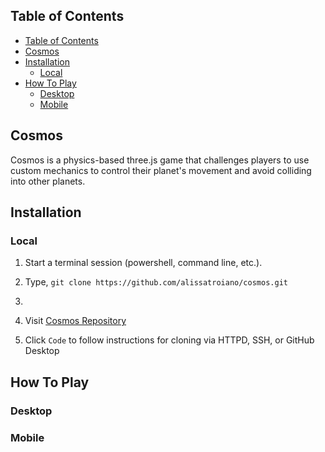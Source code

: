 ## Table of Contents
- [Table of Contents](#table-of-contents)
- [Cosmos](#cosmos)
- [Installation](#installation)
  - [Local](#local)
- [How To Play](#how-to-play)
  - [Desktop](#desktop)
  - [Mobile](#mobile)

## Cosmos

Cosmos is a physics-based three.js game that challenges players to use custom mechanics to control their planet's movement and avoid colliding into other planets.

## Installation

### Local

1. Start a terminal session (powershell, command line, etc.). 
2. Type, `git clone https://github.com/alissatroiano/cosmos.git`
3. 

4. Visit [Cosmos Repository](https://github.com/alissatroiano/cosmos) 
5. Click `Code` to follow instructions for cloning via HTTPD, SSH, or GitHub Desktop


## How To Play

### Desktop

### Mobile 

  
 

